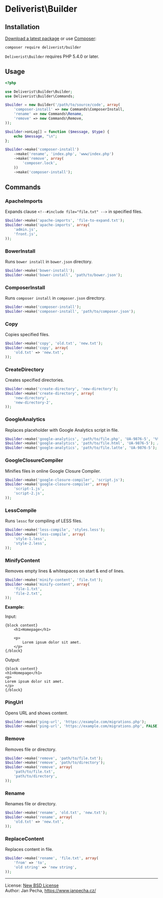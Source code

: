 
# Deliverist\Builder

## Installation

[Download a latest package](https://github.com/deliverist/builder/releases) or use [Composer](http://getcomposer.org/):

```
composer require deliverist/builder
```

`Deliverist\Builder` requires PHP 5.4.0 or later.

## Usage

``` php
<?php

use Deliverist\Builder\Builder;
use Deliverist\Builder\Commands;

$builder = new Builder('/path/to/source/code', array(
	'composer-install' => new Commands\ComposerInstall,
	'rename' => new Commands\Rename,
	'remove' => new Commands\Remove,
));

$builder->onLog[] = function ($message, $type) {
	echo $message, "\n";
};

$builder->make('composer-install')
	->make('rename', 'index.php', 'www/index.php')
	->make('remove', array(
		'composer.lock',
	))
	->make('composer-install');

```


## Commands

### ApacheImports

Expands clause `<!--#include file="file.txt" -->` in specified files.

``` php
$builder->make('apache-imports', 'file-to-expand.txt');
$builder->make('apache-imports', array(
	'admin.js',
	'front.js',
));
```


### BowerInstall

Runs `bower install` in `bower.json` directory.

``` php
$builder->make('bower-install');
$builder->make('bower-install', 'path/to/bower.json');
```


### ComposerInstall

Runs `composer install` in `composer.json` directory.

``` php
$builder->make('composer-install');
$builder->make('composer-install', 'path/to/composer.json');
```


### Copy

Copies specified files.

``` php
$builder->make('copy', 'old.txt', 'new.txt');
$builder->make('copy', array(
	'old.txt' => 'new.txt',
));
```


### CreateDirectory

Creates specified directories.

``` php
$builder->make('create-directory', 'new-directory');
$builder->make('create-directory', array(
	'new-directory',
	'new-directory-2',
));
```


### GoogleAnalytics

Replaces placeholder with Google Analytics script in file.

``` php
$builder->make('google-analytics', 'path/to/file.php', 'UA-9876-5', '%% GA %%'); // replaces placeholder '%% GA %%' in file
$builder->make('google-analytics', 'path/to/file.html', 'UA-9876-5'); // uses placeholder '<!-- GA -->' in file
$builder->make('google-analytics', 'path/to/file.latte', 'UA-9876-5'); // uses placeholder {* GA *} in file
```


### GoogleClosureCompiler

Minifies files in online Google Closure Compiler.

``` php
$builder->make('google-closure-compiler', 'script.js');
$builder->make('google-closure-compiler', array(
	'script-1.js',
	'script-2.js',
));
```


### LessCompile

Runs `lessc` for compiling of LESS files.

``` php
$builder->make('less-compile', 'styles.less');
$builder->make('less-compile', array(
	'style-1.less',
	'style-2.less',
));
```


### MinifyContent

Removes empty lines & whitespaces on start & end of lines.

``` php
$builder->make('minify-content', 'file.txt');
$builder->make('minify-content', array(
	'file-1.txt',
	'file-2.txt',
));
```

**Example:**

Input:

```
{block content}
	<h1>Homepage</h1>

	<p>
		Lorem ipsum dolor sit amet.
	</p>
{/block}
```

Output:

```
{block content}
<h1>Homepage</h1>
<p>
Lorem ipsum dolor sit amet.
</p>
{/block}
```


### PingUrl

Opens URL and shows content.

``` php
$builder->make('ping-url', 'https://example.com/migrations.php');
$builder->make('ping-url', 'https://example.com/migrations.php', FALSE); // disable SSL validation
```


### Remove

Removes file or directory.

``` php
$builder->make('remove', 'path/to/file.txt');
$builder->make('remove', 'path/to/directory');
$builder->make('remove', array(
	'path/to/file.txt',
	'path/to/directory',
));
```


### Rename

Renames file or directory.

``` php
$builder->make('rename', 'old.txt', 'new.txt');
$builder->make('rename', array(
	'old.txt' => 'new.txt',
));
```


### ReplaceContent

Replaces content in file.

``` php
$builder->make('rename', 'file.txt', array(
	'from' => 'to',
	'old string' => 'new string',
));
```

------------------------------

License: [New BSD License](license.md)
<br>Author: Jan Pecha, https://www.janpecha.cz/
